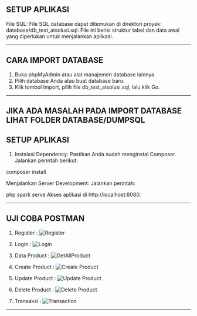 ## SETUP APLIKASI

File SQL: File SQL database dapat ditemukan di direktori proyek: database/db_test_atsolusi.sql.
File ini berisi struktur tabel dan data awal yang diperlukan untuk menjalankan aplikasi.

-------------------------------------------------------------------------------------------------------------------------------------------------------

## CARA IMPORT DATABASE

1. Buka phpMyAdmin atau alat manajemen database lainnya.
2. Pilih database Anda atau buat database baru.
3. Klik tombol Import, pilih file db_test_atsolusi.sql, lalu klik Go.

-------------------------------------------------------------------------------------------------------------------------------------------------------
## JIKA ADA MASALAH PADA IMPORT DATABASE LIHAT FOLDER DATABASE/DUMPSQL

## SETUP APLIKASI
1. Instalasi Dependency: Pastikan Anda sudah menginstal Composer. Jalankan perintah berikut:

composer install

Menjalankan Server Development: 
Jalankan perintah:

php spark serve
Akses aplikasi di http://localhost:8080.

-------------------------------------------------------------------------------------------------------------------------------------------------------

## UJI COBA POSTMAN

1. Register :
   ![Register](https://github.com/user-attachments/assets/af7a5329-3306-428f-b7cf-b5d395adc30b)

2. Login :
   ![Login](https://github.com/user-attachments/assets/0f806039-f1b3-4fad-b15f-7fee9a4c21a5)

3. Data Product :
   ![GetAllProduct](https://github.com/user-attachments/assets/2b89e59d-88f3-4b5d-83cd-68bf354940d9)

4. Create Product :
   ![Create Product](https://github.com/user-attachments/assets/6eb33e85-f1a4-43c6-b241-05e6b90f36c5)

5. Update Product :
   ![Update Product](https://github.com/user-attachments/assets/04d9b1fd-1376-4fe0-b0aa-1395c6590446)

6. Delete Product :
   ![Delete Product](https://github.com/user-attachments/assets/8ced5873-80f7-4704-bc57-021a9fa7b6bf)

7. Transaksi :
   ![Transaction](https://github.com/user-attachments/assets/6da676f8-14e9-4f57-af27-c2de428d8994)

-------------------------------------------------------------------------------------------------------------------------------------------------------
